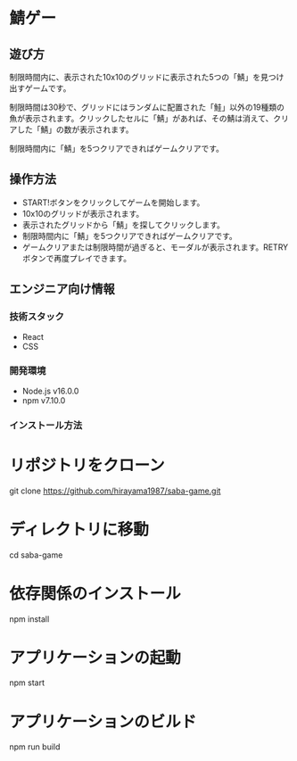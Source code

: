 # 鯖ゲー

## 遊び方

制限時間内に、表示された10x10のグリッドに表示された5つの「鯖」を見つけ出すゲームです。

制限時間は30秒で、グリッドにはランダムに配置された「鮭」以外の19種類の魚が表示されます。クリックしたセルに「鯖」があれば、その鯖は消えて、クリアした「鯖」の数が表示されます。

制限時間内に「鯖」を5つクリアできればゲームクリアです。

## 操作方法

- START!ボタンをクリックしてゲームを開始します。
- 10x10のグリッドが表示されます。
- 表示されたグリッドから「鯖」を探してクリックします。
- 制限時間内に「鯖」を5つクリアできればゲームクリアです。
- ゲームクリアまたは制限時間が過ぎると、モーダルが表示されます。RETRYボタンで再度プレイできます。

## エンジニア向け情報

### 技術スタック

- React
- CSS

### 開発環境

- Node.js v16.0.0
- npm v7.10.0

### インストール方法

# リポジトリをクローン
git clone https://github.com/hirayama1987/saba-game.git

# ディレクトリに移動
cd saba-game

# 依存関係のインストール
npm install

# アプリケーションの起動
npm start

# アプリケーションのビルド
npm run build
